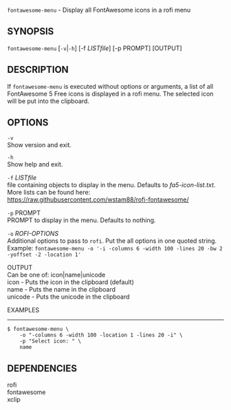 `fontawesome-menu` - Display all FontAwesome icons in a rofi menu

## SYNOPSIS

`fontawesome-menu` [`-v`|`-h`] [-f *LISTfile*] [-p PROMPT] [OUTPUT]

## DESCRIPTION

If `fontawesome-menu` is executed without options
or arguments, a list of all FontAwesome 5 Free
icons is displayed in a rofi menu. The selected icon
will be put into the clipboard.

## OPTIONS

`-v`  
 Show version and exit.

`-h`  
 Show help and exit.

`-f` _LISTfile_  
 file containing objects to display in the menu.
Defaults to _fa5-icon-list.txt_. More lists can
be found here:  
 <https://raw.githubusercontent.com/wstam88/rofi-fontawesome/>

`-p` PROMPT  
 PROMPT to display in the menu. Defaults to nothing.

`-o` _ROFI-OPTIONS_  
 Additional options to pass to `rofi`. Put the all options
in one quoted string. Example:
`fontawesome-menu -o '-i -columns 6 -width 100 -lines 20 -bw 2 -yoffset -2 -location 1'`

OUTPUT  
 Can be one of: icon|name|unicode  
 icon - Puts the icon in the clipboard (default)  
 name - Puts the name in the clipboard  
 unicode - Puts the unicode in the clipboard

EXAMPLES

---

```text
$ fontawesome-menu \
    -o "-columns 6 -width 100 -location 1 -lines 20 -i" \
    -p "Select icon: " \
    name
```

## DEPENDENCIES

rofi  
fontawesome  
xclip
